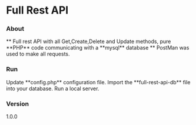 <h1>Full Rest API</h1>

<h3>About</h3>
** Full rest API with all Get,Create,Delete and Update methods, pure **PHP** code communicating with a **mysql** database
** PostMan was used to make all requests.

<h3>Run</h3>
Update **config.php** configuration file.
Import the **full-rest-api-db** file into your database.
Run a local server.

<h3>Version</h3>
1.0.0
